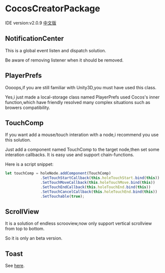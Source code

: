 # CocosCreatorPackage
IDE version:v2.0.9
[中文版](https://github.com/iningwei/CocosCreatorPackage/tree/master/README_CH)

## NotificationCenter
This is a global event listen and dispatch solution.

Be aware of removing listener when it should be removed.

## PlayerPrefs
Oooops,if you are still familiar with Unity3D,you must have used this class.

Yes,i just made a local-storage class named PlayerPrefs used Cocos's inner function,which have friendly resolved many complex situations such as browers compatibility.

## TouchComp
If you want add a mouse/touch interation with a node,i recommend you use this solution.

Just add a component named TouchComp to the target node,then set some interation callbacks. It is easy use and support chain-functions.

Here is a script snippet:
```javascript
let touchComp = holeNode.addComponent(TouchComp)
                .SetTouchStartCallback(this.holeTouchStart.bind(this))
                .SetTouchMoveCallback(this.holeTouchMove.bind(this))
                .SetTouchEndCallback(this.holeTouchEnd.bind(this))
                .SetTouchCancelCallback(this.holeTouchEnd.bind(this))
                .SetTouchable(true);
```

## ScrollView
It is a solution of endless scrooview,now only support vertical scrollview from top to bottom.

So it is only an beta version.

## Toast
See [here](https://github.com/iningwei/ToastForCocosCreator).